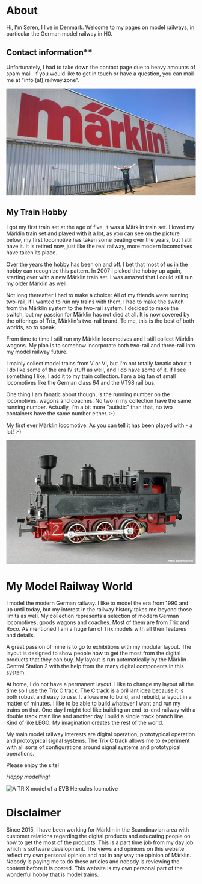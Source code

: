 # About
Hi, I'm Søren, I live in Denmark. Welcome to my pages on model railways, in particular the German model railway in H0.

## Contact information**
Unfortunately, I had to take down the contact page due to heavy amounts of spam mail. If you would like to get in touch or have a question, you can mail me at "info (at) railway.zone". 

![Me in front of a Märklin logo](images\about\me_in_front_of_maerklin_logo.jpg)

## My Train Hobby
I got my first train set at the age of five, it was a Märklin train set. I loved my Märklin train set and played with it a lot, as you can see on the picture below, my first locomotive has taken some beating over the years, but I still have it. It is retired now, just like the real railway, more modern locomotives have taken its place.

Over the years the hobby has been on and off. I bet that most of us in the hobby can recognize this pattern. In 2007 I picked the hobby up again, starting over with a new Märklin train set. I was amazed that I could still run my older Märklin as well.

Not long thereafter I had to make a choice: All of my friends were running two-rail, if I wanted to run my trains with them, I had to make the switch from the Märklin system to the two-rail system. I decided to make the switch, but my passion for Märklin has not died at all. It is now covered by the offerings of Trix, Märklin's two-rail brand. To me, this is the best of both worlds, so to speak.

From time to time I still run my Märklin locomotives and I still collect Märklin wagons. My plan is to somehow incorporate both two-rail and three-rail into my model railway future.

I mainly collect model trains from V or VI, but I'm not totally fanatic about it. I do like some of the era IV stuff as well, and I do have some of it. If I see something I like, I add it to my train collection. I am a big fan of small locomotives like the German class 64 and the VT98 rail bus.

One thing I am fanatic about though, is the running number on the locomotives, wagons and coaches. No two in my collection have the same running number. Actually, I'm a bit more "autistic" than that, no two containers have the same number either. :-)

My first ever Märklin locomotive. As you can tell it has been played with - a lot! :-)

![My very first Märklin locomotive](images\about\my-first-loco.jfif)

# My Model Railway World
I model the modern German railway. I like to model the era from 1990 and up until today, but my interest in the railway history takes me beyond those limits as well. My collection represents a selection of modern German locomotives, goods wagons and coaches. Most of them are from Trix and Roco. As mentioned I am a huge fan of Trix models with all their features and details.

A great passion of mine is to go to exhibitions with my modular layout. The layout is designed to show people how to get the most from the digital products that they can buy. My layout is run automatically by the Märklin Central Station 2 with the help from the many digital components in this system.

At home, I do not have a permanent layout. I like to change my layout all the time so I use the Trix C track. The C track is a brilliant idea because it is both robust and easy to use. It allows me to build, and rebuild, a layout in a matter of minutes. I like to be able to build whatever I want and run my trains on that. One day I might feel like building an end-to-end railway with a double track main line and another day I build a single track branch line. Kind of like LEGO. My imagination creates the rest of the world.

My main model railway interests are digital operation, prototypical operation and prototypical signal systems. The Trix C track allows me to experiment with all sorts of configurations around signal systems and prototypical operations.

Please enjoy the site!

_Happy modelling!_

![A TRIX model of a EVB Hercules locmotive](images\about\images/about/trix_evb_hercules_locomotive_model.jpg)

# Disclaimer
Since 2015, I have been working for Märklin in the Scandinavian area with customer relations regarding the digital products and educating people on how to get the most of the products. This is a part time job from my day job which is software development. The views and opinions on this website reflect my own personal opinion and not in any way the opinion of Märklin. Nobody is paying me to do these articles and nobody is reviewing the content before it is posted. This website is my own personal part of the wonderful hobby that is model trains.